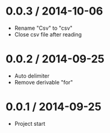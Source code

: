 0.0.3 / 2014-10-06
==================

  * Rename "Csv" to "csv"
  * Close csv file after reading

0.0.2 / 2014-09-25
==================

  * Auto delimiter
  * Remove derivable "for"

0.0.1 / 2014-09-25
==================

  * Project start
